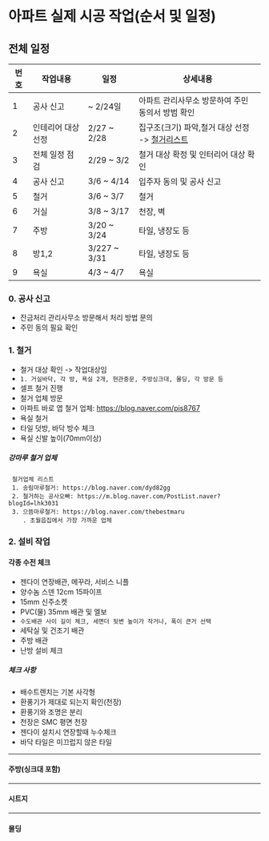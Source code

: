 
# 아파트 실제 시공 작업(순서 및 일정)

## 전체 일정

|번호|작업내용|일정    |상세내용|
|---|---   |---    |---  |
|1  |공사 신고|~ 2/24일      |아파트 관리사무소 방문하여 주민 동의서 방범 확인|
|2  |인테리어 대상 선정|2/27 ~ 2/28 | 집구조(크기) 파악,철거 대상 선정 -> [철거리스트](https://docs.google.com/spreadsheets/d/1feQfSmLeSXL9qmGNY3rPTAYgB-WuFDfenE1gvpThOqE/edit#gid=0) |                        
|3  |전체 일정 점검 |2/29 ~ 3/2 | 철거 대상 확정 및 인터리어 대상 확인|
|4  |공사 신고     |3/6 ~ 4/14 | 입주자 동의 및 공사 신고 | 
|5  |철거         |3/6 ~ 3/7  | 철거                    |
|6  |거실         |3/8 ~ 3/17  | 천장, 벽                 |
|7  |주방         |3/20 ~ 3/24  | 타일, 냉장도 등      |
|8  |방1,2        |3/227 ~ 3/31  | 타일, 냉장도 등      |
|9  | 욕실        | 4/3 ~ 4/7 |  욕실



### 0. 공사 신고
* 잔금처리 관리사무소 방문해서 처리 방법 문의
* 주민 동의 필요 확인


### 1. 철거
* 철거 대상 확인 -> 작업대상임
* ``` 1. 거실바닥, 각 방, 욕실 2개, 현관중문, 주방싱크대, 몰딩, 각 방문 등   ```
* 셀프 철거 진행
* 철거 업체 방문
 * 아파트 바로 엽 철거 업체: https://blog.naver.com/pis8767  
* 욕실 철거
 * 타일 덧방, 바닥 방수 체크
 * 욕실 신발 높이(70mm이상)  

##### 강마루 철거 업체
```
 철거업체 리스트
 1. 송림마루철거: https://blog.naver.com/dyd82gg
 2. 철거하는 공사오빠: https://m.blog.naver.com/PostList.naver?blogId=lhk3031
 3. 으뜸마루철거: https://blog.naver.com/thebestmaru
    . 초월읍집에서 가장 가까운 업체
```

### 2. 설비 작업
#### 각종 수전 체크
* 젠다이 연장배관, 메꾸라, 서비스 니플
 * 양수놈 스덴 12cm  15파이프
 * 15mm 신주소켓
 * PVC(물) 35mm 배관 및 엘보 
 *  ``` 수도배관 사이 길이 체크, 세면더 뒷변 높이가 작거나, 폭이 큰거 선택 ```
* 세탁실 및 건조기 배관
* 주방 배관
* 난방 설비 체크


##### 체크 사항
* 배수트렌치는 기본 사각형
* 환풍기가 제대로 되는지 확인(천장)
* 환풍기와 조명은 분리
* 천장은 SMC 평면 천장
* 젠다이 설치시 연장할때 누수체크
* 바닥 타일은 미끄럽지 않은 타일

---------------

#### 주방(싱크대 포함)

--------

#### 시트지

--------

#### 몰딩
